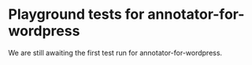 # Playground tests for annotator-for-wordpress
We are still awaiting the first test run for annotator-for-wordpress.
